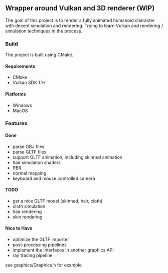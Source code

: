 ## Wrapper around Vulkan and 3D renderer (WIP)

The goal of this project is to render a fully animated humanoid character with decent simulation and rendering. Trying to learn Vulkan and rendering / simulation techniques in the process.

### Build
The project is built using CMake. 

#### Requirements
- CMake
- Vulkan SDK 1.1+

#### Platforms
- Windows
- MacOS

### Features
#### Done
- parse OBJ files
- parse GLTF files 
- support GLTF animation, including skinned animation
- hair simulation shaders
- PBR
- normal mapping
- keyboard and mouse controlled camera

#### TODO
- get a nice GLTF model (skinned, hair, cloth)
- cloth simulation
- hair rendering
- skin rendering

#### Nice to Have
- optimize the GLTF importer
- post-processing pipelines
- implement the interfaces in another graphics API
- ray tracing pipeline
  
see graphics/Graphics.h for example 
